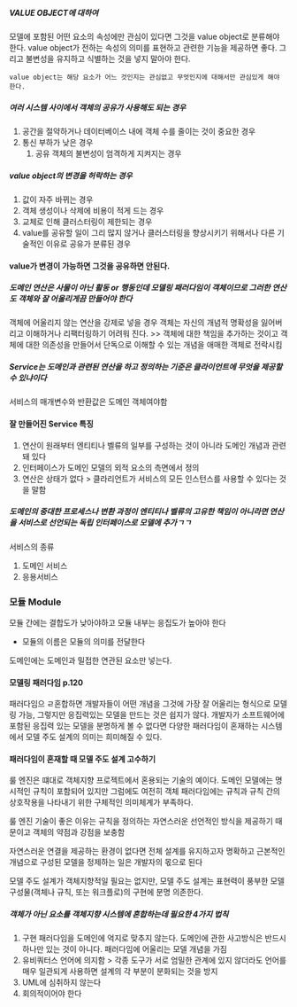 ##### VALUE OBJECT에 대하여

모델에 포함된 어떤 요소의 속성에만 관심이 있다면 그것을 value object로 분류해야 한다. value object가 전하는 속성의 의미를 표현하고 관련한 기능을 제공하면 좋다.  그리고 불변성을 유지하고 식별하는 것을 넣지 말아야 한다.

```
value object는 해당 요소가 어느 것인지는 관심없고 무엇인지에 대해서만 관심있게 해야 한다.
```



##### 여러 시스템 사이에서 객체의 공유가 사용해도 되는 경우

1. 공간을 절약하거나 데이터베이스 내에 객체 수를 줄이는 것이 중요한 경우
2. 통신 부하가 낮은 경우
    1. 공유 객체의 불변성이 엄격하게 지켜지는 경우

##### value object의 변경을 허락하는 경우

1.  값이 자주 바뀌는 경우
2. 객체 생성이나 삭제에 비용이 적게 드는 경우
3. 교체로 인해 클러스터링이 제한되는 경우 
4. value를 공유할 일이 그리 많지 않거나 클러스터링을 향상시키기 위해서나 다른 기술적인 이유로 공유가 분류된 경우

#### value가 변경이 가능하면 그것을 공유하면 안된다.



##### 도메인 연산은 사물이 아닌 활동 or 행동인데 모델링 패러다임이 객체이므로 그러한 연산도 객체와 잘 어울리게끔 만들어야 한다

객체에 어울리지 않는 연산을 강제로 넣을 경우 객체는 자신의 개념적 명확성을 잃어버리고 이해하거나 리팩터링하기 어려워 진다. >> 객체에 대한 책임을 추가하는 것이고 객체에 대한 의존성을 만들어서 단독으로 이해할 수 있는 개념을 애매한 객체로 전락시킴

##### Service는 도메인과 관련된 연산을 하고 정의하는 기준은 클라이언트에 무엇을 제공할 수 있냐이다

서비스의 매개변수와 반환값은 도메인 객체여야함



#### 잘 만들어진 Service 특징

1. 연산이 원래부터 엔티티나 벨류의 일부를 구성하는 것이 아니라 도메인 개념과 관련돼 있다
2. 인터페이스가 도메인 모델의 외적 요소의 측면에서 정의
3. 연산은 상태가 없다 > 클라리언트가 서비스의 모든 인스턴스를 사용할 수 있다는 것을 말함

##### 도메인의 중대한 프로세스나 변환 과정이 엔티티나 벨류의 고유한 책임이 아니라면 연산을 서비스로 선언되는 독립 인터페이스로 모델에 추가ㄱㄱ



서비스의 종류

1. 도메인 서비스
2. 응용서비스



### 모듈 Module

모듈 간에는 결합도가 낮아야하고 모듈 내부는 응집도가 높아야 한다

- 모듈의 이름은 모듈의 의미를 전달한다



도메인에는 도메인과 밀접한 연관된 요소만 넣는다.



#### 모델링 패러다임 p.120

패러다임으 ㄹ혼합하면 개발자들이 어떤 개념을 그것에 가장 잘 어울리는 형식으로 모델링 가능, 그렇지만 응집력있는 모델을 만드는 것은 쉽지가 않다. 개발자가 소프트웨어에 포함된 응집력 있는 모델을 분명하게 볼 수 없다면 다양한 패러다임이 혼재하는 시스템에서 모델 주도 설계의 의미는 희미해질 수 있다.



#### 패러다임이 혼재할 때 모델 주도 설계 고수하기

룰 엔진은 떄대로 객체지향 프로젝트에서 혼용되는 기술의 예이다. 도메인 모델에는 명시적인 규칙이 포함되어 있지만 그럼에도 여전히 객체 패러다임에는 규칙과 규칙 간의 상호작용을 나타내기 위한 구체적인 의미체계가 부족하다.

룰 엔진 기술이 좋은 이유는  규칙을 정의하는 자연스러운 선언적인 방식을 제공하기 때문이고 객체의 약점과 강점을 보충함

자연스러운 연결을 제공하는 환경이 없다면 전체 설계를 유지하고자 명확하고 근본적인 개념으로 구성된 모델을 정제하는 일은 개발자의 몫으로 된다



모델 주도 설계가 객체지향적일 필요는 없지만, 모델 주도 설계는 표현력이 풍부한 모델 구성물(객체나 규칙, 또는 워크플로)의 구현에 분명 의존한다. 



##### 객체가 아닌 요소를 객체지향 시스템에 혼합하는데 필요한 4가지 법칙

1. 구현 패러다임을 도메인에 억지로 맞추지 않는다. 도메인에 관한 사고방식은 반드시 하나만 있는 것이 아니다. 패러다임에 어울리는 모델 개념을 가짐
2. 유비쿼터스 언어에 의지함 > 각종 도구가 서로 엄밀한 관계에 있지 않더라도 언어를 매우 일관되게 사용하면 설계의 각 부분이 분화되는 것을 방지
3. UML에 심취하지 않는다
4. 회의적이어야 한다 





















































